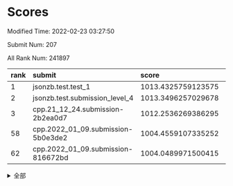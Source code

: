 # Scores

Modified Time: 2022-02-23 03:27:50

Submit Num: 207

All Rank Num: 241897

| rank |               submit               |       score        |       sigma        | pk_num |
| :--- | :--------------------------------- | :----------------- | :----------------- | :----- |
| 1    | jsonzb.test.test_1                 | 1013.4325759123575 | 0.801622166034308  | 4672   |
| 2    | jsonzb.test.submission_level_4     | 1013.3496257029678 | 0.7938724290040144 | 4678   |
| 3    | cpp.21_12_24.submission-2b2ea0d7   | 1012.2536269386295 | 0.7620334443743353 | 4670   |
| 58   | cpp.2022_01_09.submission-5b0e3de2 | 1004.4559107335252 | 0.7219457125002611 | 4673   |
| 62   | cpp.2022_01_09.submission-816672bd | 1004.0489971500415 | 0.7106449506922202 | 4671   |


<details>
<summary>全部</summary>

| rank |                 submit                 |       score        |       sigma        | pk_num |
| :--- | :------------------------------------- | :----------------- | :----------------- | :----- |
| 1    | jsonzb.test.test_1                     | 1013.4325759123575 | 0.801622166034308  | 4672   |
| 2    | jsonzb.test.submission_level_4         | 1013.3496257029678 | 0.7938724290040144 | 4678   |
| 3    | cpp.21_12_24.submission-2b2ea0d7       | 1012.2536269386295 | 0.7620334443743353 | 4670   |
| 4    | gobigger.level_3.submission_level_3_34 | 1012.0371810805655 | 0.7885294568163668 | 4674   |
| 5    | gobigger.level_3.submission_level_3_11 | 1011.4193543401936 | 0.7952170852458609 | 4675   |
| 6    | gobigger.level_3.submission_level_3_24 | 1011.2797615906773 | 0.7636390814372624 | 4676   |
| 7    | gobigger.level_3.submission_level_3_22 | 1011.2309211000481 | 0.7611361433881022 | 4680   |
| 8    | gobigger.level_3.submission_level_3_30 | 1010.9266365029123 | 0.7809182190307463 | 4676   |
| 9    | gobigger.level_3.submission_level_3_35 | 1010.917644323372  | 0.753883276613071  | 4675   |
| 10   | gobigger.level_3.submission_level_3_3  | 1010.8113685145305 | 0.7565413733986436 | 4677   |
| 11   | gobigger.level_3.submission_level_3_20 | 1010.77100160436   | 0.7559688603120649 | 4676   |
| 12   | gobigger.level_3.submission_level_3_14 | 1010.6068891549645 | 0.7522938667794421 | 4672   |
| 13   | gobigger.level_3.submission_level_3_16 | 1010.5149247283282 | 0.7509744972696397 | 4670   |
| 14   | gobigger.level_3.submission_level_3_36 | 1010.495177625441  | 0.759956373734565  | 4673   |
| 15   | gobigger.level_3.submission_level_3_47 | 1010.4285914945851 | 0.7732146082572995 | 4674   |
| 16   | gobigger.level_3.submission_level_3_37 | 1010.3920843558059 | 0.7697422498020609 | 4674   |
| 17   | gobigger.level_3.submission_level_3_25 | 1010.2844716102906 | 0.7454629814977806 | 4675   |
| 18   | gobigger.level_3.submission_level_3_26 | 1010.2634680796768 | 0.7788981658336515 | 4678   |
| 19   | gobigger.level_3.submission_level_3_19 | 1009.9699622581844 | 0.7591991449661784 | 4673   |
| 20   | gobigger.level_3.submission_level_3_6  | 1009.9584045399733 | 0.7495403010707673 | 4671   |
| 21   | gobigger.level_3.submission_level_3_45 | 1009.9574220332711 | 0.760645777586348  | 4670   |
| 22   | gobigger.level_3.submission_level_3_27 | 1009.952644282416  | 0.756723996254636  | 4677   |
| 23   | gobigger.level_3.submission_level_3_17 | 1009.8844546448065 | 0.7786900597504259 | 4674   |
| 24   | gobigger.level_3.submission_level_3_7  | 1009.8538031006354 | 0.7502170046573197 | 4674   |
| 25   | gobigger.level_3.submission_level_3_43 | 1009.8499262626538 | 0.7792583428223137 | 4678   |
| 26   | gobigger.level_3.submission_level_3_48 | 1009.832466520569  | 0.7555599442849772 | 4673   |
| 27   | gobigger.level_3.submission_level_3_40 | 1009.8220829447118 | 0.7645484428443393 | 4678   |
| 28   | gobigger.level_3.submission_level_3_32 | 1009.7901548224535 | 0.7416409459985811 | 4681   |
| 29   | gobigger.level_3.submission_level_3_29 | 1009.777069653518  | 0.7530550974099707 | 4678   |
| 30   | gobigger.level_3.submission_level_3_41 | 1009.7663344716516 | 0.7564544279511377 | 4675   |
| 31   | gobigger.level_3.submission_level_3_2  | 1009.7521761703249 | 0.7499342991557687 | 4673   |
| 32   | gobigger.level_3.submission_level_3_13 | 1009.7454015167817 | 0.7501220279022259 | 4670   |
| 33   | gobigger.level_3.submission_level_3_4  | 1009.6844127503736 | 0.7541174640559954 | 4677   |
| 34   | gobigger.level_3.submission_level_3_46 | 1009.5845613092545 | 0.7438289496700099 | 4674   |
| 35   | gobigger.level_3.submission_level_3_33 | 1009.5553474936961 | 0.7459358826896015 | 4679   |
| 36   | gobigger.level_3.submission_level_3_42 | 1009.5238275207815 | 0.7490842714617258 | 4674   |
| 37   | gobigger.level_3.submission_level_3_28 | 1009.5157134243245 | 0.7491495245837704 | 4674   |
| 38   | gobigger.level_3.submission_level_3_5  | 1009.4553934606356 | 0.7632014989526189 | 4675   |
| 39   | gobigger.level_3.submission_level_3_21 | 1009.3309152119141 | 0.7578490914593065 | 4674   |
| 40   | gobigger.level_3.submission_level_3_0  | 1009.3169988339241 | 0.7568497447473325 | 4671   |
| 41   | gobigger.level_3.submission_level_3_23 | 1009.3151085751352 | 0.7431572443531679 | 4678   |
| 42   | gobigger.level_3.submission_level_3_1  | 1009.2863022058569 | 0.7365385470232567 | 4672   |
| 43   | gobigger.level_3.submission_level_3_31 | 1009.2766939219703 | 0.7611073114718876 | 4676   |
| 44   | gobigger.level_3.submission_level_3_18 | 1009.2622747902608 | 0.7556696084256617 | 4672   |
| 45   | gobigger.level_3.submission_level_3_9  | 1009.1833159681721 | 0.7410450622339295 | 4673   |
| 46   | gobigger.level_3.submission_level_3_15 | 1009.094430041307  | 0.7632592790904972 | 4674   |
| 47   | gobigger.level_3.submission_level_3_49 | 1009.0297182882442 | 0.7429498387626505 | 4665   |
| 48   | gobigger.level_3.submission_level_3_39 | 1008.8633969514148 | 0.7424071735699469 | 4667   |
| 49   | gobigger.level_3.submission_level_3_44 | 1008.8522076307678 | 0.7453463763835361 | 4671   |
| 50   | gobigger.level_3.submission_level_3_10 | 1008.8241098915802 | 0.7511160830192448 | 4679   |
| 51   | gobigger.level_3.submission_level_3_8  | 1008.3650592627037 | 0.766245292882097  | 4669   |
| 52   | gobigger.level_3.submission_level_3_12 | 1008.1400877423143 | 0.7503028617871375 | 4673   |
| 53   | gobigger.level_3.submission_level_3_38 | 1007.9765171822925 | 0.7498972123062344 | 4671   |
| 54   | gobigger.level_1.submission_level_1_27 | 1005.3843933655361 | 0.7287482743720238 | 4670   |
| 55   | gobigger.level_1.submission_level_1_32 | 1005.263506878477  | 0.7159574331435657 | 4677   |
| 56   | gobigger.level_1.submission_level_1_0  | 1004.613268587803  | 0.730641184874334  | 4682   |
| 57   | gobigger.level_1.submission_level_1_48 | 1004.5216353123335 | 0.7116178461387554 | 4673   |
| 58   | cpp.2022_01_09.submission-5b0e3de2     | 1004.4559107335252 | 0.7219457125002611 | 4673   |
| 59   | gobigger.level_1.submission_level_1_5  | 1004.3944892409621 | 0.709742907344011  | 4677   |
| 60   | gobigger.level_1.submission_level_1_13 | 1004.3683617549706 | 0.7121352797273621 | 4674   |
| 61   | gobigger.level_1.submission_level_1_33 | 1004.2836637666956 | 0.7086283031205849 | 4672   |
| 62   | cpp.2022_01_09.submission-816672bd     | 1004.0489971500415 | 0.7106449506922202 | 4671   |
| 63   | gobigger.level_1.submission_level_1_2  | 1004.0267972290924 | 0.7007977180299527 | 4674   |
| 64   | gobigger.level_1.submission_level_1_15 | 1003.998052335191  | 0.7144165285006626 | 4673   |
| 65   | gobigger.level_1.submission_level_1_46 | 1003.88541151698   | 0.7198250545363314 | 4675   |
| 66   | gobigger.level_1.submission_level_1_3  | 1003.8804291885858 | 0.7083470640583667 | 4673   |
| 67   | gobigger.level_1.submission_level_1_28 | 1003.8795991598283 | 0.7164919814867523 | 4673   |
| 68   | gobigger.level_1.submission_level_1_37 | 1003.8432216212151 | 0.7310658051576374 | 4675   |
| 69   | gobigger.level_1.submission_level_1_18 | 1003.7852545145507 | 0.7226245679259926 | 4677   |
| 70   | gobigger.level_1.submission_level_1_41 | 1003.7216361680753 | 0.7160219138264048 | 4673   |
| 71   | gobigger.level_1.submission_level_1_7  | 1003.660744729028  | 0.7311106350623375 | 4675   |
| 72   | gobigger.level_1.submission_level_1_34 | 1003.6236267108222 | 0.7167649602660782 | 4678   |
| 73   | gobigger.level_1.submission_level_1_26 | 1003.6006293860758 | 0.7058966483715191 | 4676   |
| 74   | gobigger.level_1.submission_level_1_36 | 1003.5474080815362 | 0.7130531164362891 | 4676   |
| 75   | gobigger.level_1.submission_level_1_49 | 1003.5255497644342 | 0.7222777789019996 | 4670   |
| 76   | gobigger.level_1.submission_level_1_30 | 1003.4622478929201 | 0.7149633773569334 | 4676   |
| 77   | gobigger.level_1.submission_level_1_17 | 1003.4465890824034 | 0.7226506666918334 | 4671   |
| 78   | gobigger.level_1.submission_level_1_23 | 1003.3847743160051 | 0.718295308777393  | 4668   |
| 79   | gobigger.level_1.submission_level_1_4  | 1003.3622973899951 | 0.7165187990205689 | 4676   |
| 80   | gobigger.level_1.submission_level_1_22 | 1003.3552995750302 | 0.7258811654064482 | 4675   |
| 81   | gobigger.level_1.submission_level_1_9  | 1003.3377002300897 | 0.7257883113223826 | 4670   |
| 82   | gobigger.level_1.submission_level_1_12 | 1003.3107624617941 | 0.7257113749059563 | 4672   |
| 83   | gobigger.level_1.submission_level_1_25 | 1003.2665472003755 | 0.7194709724617654 | 4677   |
| 84   | gobigger.level_1.submission_level_1_31 | 1003.2528825511988 | 0.7183623045184603 | 4669   |
| 85   | gobigger.level_1.submission_level_1_6  | 1003.205624287375  | 0.7247218577186352 | 4676   |
| 86   | gobigger.level_1.submission_level_1_16 | 1003.1375824351953 | 0.7146235032733297 | 4675   |
| 87   | gobigger.level_1.submission_level_1_20 | 1003.105442109834  | 0.7083865580873325 | 4676   |
| 88   | gobigger.level_1.submission_level_1_35 | 1003.1003440337324 | 0.7217037243457898 | 4676   |
| 89   | gobigger.level_1.submission_level_1_19 | 1003.0633297695304 | 0.7205871542652201 | 4676   |
| 90   | gobigger.level_1.submission_level_1_24 | 1002.9531350666301 | 0.7257889245941188 | 4676   |
| 91   | gobigger.level_1.submission_level_1_47 | 1002.9316417158253 | 0.7185365713109144 | 4672   |
| 92   | gobigger.level_1.submission_level_1_1  | 1002.8959819627321 | 0.714806372595585  | 4674   |
| 93   | gobigger.level_1.submission_level_1_40 | 1002.8334216550709 | 0.7177228431683861 | 4672   |
| 94   | gobigger.level_1.submission_level_1_8  | 1002.8025381459444 | 0.7153756885967666 | 4668   |
| 95   | gobigger.level_1.submission_level_1_39 | 1002.7996973186249 | 0.7156472048824694 | 4672   |
| 96   | gobigger.level_1.submission_level_1_21 | 1002.7874496291904 | 0.7192408420554715 | 4670   |
| 97   | gobigger.level_1.submission_level_1_38 | 1002.7597017867998 | 0.7098745288645566 | 4679   |
| 98   | gobigger.level_1.submission_level_1_14 | 1002.6921267341331 | 0.7102447751038001 | 4668   |
| 99   | gobigger.level_1.submission_level_1_44 | 1002.3094124379802 | 0.71574398071897   | 4674   |
| 100  | gobigger.level_1.submission_level_1_43 | 1002.3076925768219 | 0.7154881449444399 | 4678   |
| 101  | gobigger.level_1.submission_level_1_29 | 1002.2550996483222 | 0.7156936291336998 | 4675   |
| 102  | gobigger.level_1.submission_level_1_45 | 1002.2012716769057 | 0.7164088292713214 | 4680   |
| 103  | gobigger.level_1.submission_level_1_11 | 1002.1513396758007 | 0.7197753617036071 | 4672   |
| 104  | gobigger.level_1.submission_level_1_10 | 1001.9426621496403 | 0.7012083732290817 | 4679   |
| 105  | gobigger.level_1.submission_level_1_42 | 1001.3230939240221 | 0.7128576906457809 | 4675   |
| 106  | gobigger.random.submission_random_42   | 998.0890878817303  | 0.7128673543856141 | 4672   |
| 107  | gobigger.random.submission_random_11   | 997.927277133165   | 0.7044902153955453 | 4673   |
| 108  | gobigger.random.submission_random_18   | 997.9187781642048  | 0.7025610084914036 | 4677   |
| 109  | gobigger.random.submission_random_30   | 997.3449145122538  | 0.7099351250631414 | 4677   |
| 110  | gobigger.random.submission_random_1    | 996.9545219104799  | 0.7060241538765807 | 4677   |
| 111  | gobigger.random.submission_random_3    | 996.8880297241197  | 0.7101473453681952 | 4670   |
| 112  | gobigger.random.submission_random_23   | 996.824418503788   | 0.7144940293616292 | 4672   |
| 113  | gobigger.random.submission_random_22   | 996.715416644092   | 0.7127252092052161 | 4674   |
| 114  | gobigger.random.submission_random_44   | 996.6349432150182  | 0.6866096915096876 | 4677   |
| 115  | gobigger.random.submission_random_2    | 996.4392491184369  | 0.710582289466811  | 4672   |
| 116  | gobigger.random.submission_random_8    | 996.4249281895127  | 0.7265712610175208 | 4666   |
| 117  | gobigger.random.submission_random_41   | 996.3918493561364  | 0.7098304180104544 | 4673   |
| 118  | gobigger.random.submission_random_10   | 996.3897788488938  | 0.6993260781390255 | 4672   |
| 119  | gobigger.random.submission_random_38   | 996.3670270763184  | 0.7017392441016853 | 4667   |
| 120  | gobigger.random.submission_random_32   | 996.235921037632   | 0.706029181501815  | 4676   |
| 121  | gobigger.random.submission_random_12   | 996.1219734914911  | 0.7094509588948631 | 4679   |
| 122  | gobigger.random.submission_random_19   | 996.072994747571   | 0.7167656878193641 | 4674   |
| 123  | gobigger.random.submission_random_5    | 996.0660886357035  | 0.7113593011930408 | 4677   |
| 124  | gobigger.random.submission_random_0    | 996.0498815164317  | 0.7279842836055058 | 4675   |
| 125  | gobigger.random.submission_random_9    | 996.0145699717428  | 0.7126164991955839 | 4677   |
| 126  | gobigger.random.submission_random_36   | 995.9506986434706  | 0.7080455764116866 | 4670   |
| 127  | gobigger.random.submission_random_37   | 995.9486990029436  | 0.7084336539213655 | 4669   |
| 128  | gobigger.random.submission_random_48   | 995.9318484502943  | 0.7010230594511181 | 4678   |
| 129  | gobigger.random.submission_random_27   | 995.9188374554909  | 0.7133025330126495 | 4677   |
| 130  | gobigger.random.submission_random_29   | 995.8775682069004  | 0.7020988277010699 | 4677   |
| 131  | gobigger.random.submission_random_15   | 995.867110362536   | 0.7156942126790341 | 4677   |
| 132  | gobigger.random.submission_random_25   | 995.8049849145259  | 0.6994720433661524 | 4673   |
| 133  | gobigger.random.submission_random_43   | 995.792131289528   | 0.7098244805752011 | 4673   |
| 134  | gobigger.random.submission_random_24   | 995.6678713722795  | 0.7206507196210463 | 4674   |
| 135  | gobigger.random.submission_random_47   | 995.6326354671534  | 0.7095837771982498 | 4675   |
| 136  | gobigger.random.submission_random_21   | 995.6001770245873  | 0.7092034000527745 | 4675   |
| 137  | gobigger.random.submission_random_45   | 995.5648420380224  | 0.7137832053367076 | 4678   |
| 138  | gobigger.random.submission_random_17   | 995.5503572951302  | 0.7136533263767064 | 4674   |
| 139  | gobigger.random.submission_random_31   | 995.5163348249256  | 0.7222257493325674 | 4674   |
| 140  | gobigger.random.submission_random_14   | 995.4330533532153  | 0.7060692449263548 | 4676   |
| 141  | gobigger.random.submission_random_7    | 995.3861019202126  | 0.7170256518621665 | 4673   |
| 142  | gobigger.random.submission_random_4    | 995.3323972251198  | 0.7174024785861344 | 4670   |
| 143  | gobigger.random.submission_random_6    | 995.3202129791101  | 0.7077630299395219 | 4673   |
| 144  | gobigger.random.submission_random_39   | 995.2802425033998  | 0.7213926412487952 | 4675   |
| 145  | gobigger.random.submission_random_33   | 995.2384590081995  | 0.718000878377035  | 4680   |
| 146  | gobigger.random.submission_random_46   | 995.1179957192077  | 0.7072503927604039 | 4672   |
| 147  | gobigger.random.submission_random_26   | 995.0619083368719  | 0.7454589057378905 | 4668   |
| 148  | gobigger.random.submission_random_20   | 995.0502375418414  | 0.719835814253934  | 4673   |
| 149  | gobigger.random.submission_random_49   | 994.9662298418159  | 0.7181076662972077 | 4675   |
| 150  | gobigger.random.submission_random_28   | 994.9222323046572  | 0.7228255466630084 | 4672   |
| 151  | gobigger.random.submission_random_16   | 994.8337822113612  | 0.7183294121921965 | 4675   |
| 152  | gobigger.random.submission_random_35   | 994.8073458578249  | 0.7096835916919277 | 4675   |
| 153  | gobigger.random.submission_random_40   | 994.8025940218604  | 0.7025828737153371 | 4680   |
| 154  | gobigger.level_2.submission_level_2_25 | 994.5933950363018  | 0.7270166554591045 | 4677   |
| 155  | gobigger.random.submission_random_13   | 994.5352581557735  | 0.6976909781600351 | 4675   |
| 156  | gobigger.level_2.submission_level_2_22 | 994.4715037110533  | 0.7499000651424358 | 4681   |
| 157  | gobigger.level_2.submission_level_2_33 | 994.2909884522458  | 0.7258348735863684 | 4676   |
| 158  | gobigger.random.submission_random_34   | 994.0298508383486  | 0.7212924220493959 | 4674   |
| 159  | gobigger.level_2.submission_level_2_36 | 993.837512978998   | 0.7324967336345978 | 4678   |
| 160  | gobigger.level_2.submission_level_2_20 | 993.5458053599867  | 0.7317687902723055 | 4678   |
| 161  | gobigger.level_2.submission_level_2_1  | 993.5089442325578  | 0.727281301253396  | 4668   |
| 162  | gobigger.level_2.submission_level_2_4  | 993.3602923402811  | 0.727881810083021  | 4672   |
| 163  | gobigger.level_2.submission_level_2_34 | 993.2237567753083  | 0.7457907730744371 | 4670   |
| 164  | gobigger.level_2.submission_level_2_17 | 993.1461274858528  | 0.7441407933904097 | 4670   |
| 165  | gobigger.level_2.submission_level_2_21 | 993.1230507790934  | 0.7179647406664544 | 4678   |
| 166  | gobigger.level_2.submission_level_2_35 | 993.0795172563672  | 0.7494350662995469 | 4674   |
| 167  | gobigger.level_2.submission_level_2_43 | 993.0417499790543  | 0.7363784693740167 | 4675   |
| 168  | gobigger.level_2.submission_level_2_3  | 992.9809835005167  | 0.7384215075789738 | 4678   |
| 169  | gobigger.level_2.submission_level_2_6  | 992.7350535567871  | 0.7578164837828413 | 4676   |
| 170  | gobigger.level_2.submission_level_2_23 | 992.7258367267825  | 0.7312172409570639 | 4672   |
| 171  | gobigger.level_2.submission_level_2_7  | 992.6543167757349  | 0.7460615975997967 | 4675   |
| 172  | gobigger.level_2.submission_level_2_11 | 992.5003000088692  | 0.7316921134999971 | 4671   |
| 173  | gobigger.level_2.submission_level_2_0  | 992.4877684348752  | 0.7335005697758041 | 4674   |
| 174  | gobigger.level_2.submission_level_2_30 | 992.4736866816755  | 0.7525567270161732 | 4679   |
| 175  | gobigger.level_2.submission_level_2_5  | 992.4174192909604  | 0.7460431234048425 | 4680   |
| 176  | gobigger.level_2.submission_level_2_16 | 992.4038504540288  | 0.742634358416476  | 4673   |
| 177  | gobigger.level_2.submission_level_2_10 | 992.2707297174893  | 0.7726739239054863 | 4675   |
| 178  | gobigger.level_2.submission_level_2_12 | 992.2464525016218  | 0.7628753017633212 | 4682   |
| 179  | gobigger.level_2.submission_level_2_32 | 992.1914992755327  | 0.7502953135532624 | 4678   |
| 180  | gobigger.level_2.submission_level_2_49 | 992.1714819841851  | 0.7264173232067971 | 4675   |
| 181  | gobigger.level_2.submission_level_2_42 | 992.1414076388862  | 0.7531270614382296 | 4676   |
| 182  | gobigger.level_2.submission_level_2_37 | 992.0251459592091  | 0.7406225363175071 | 4677   |
| 183  | gobigger.level_2.submission_level_2_46 | 991.998820634799   | 0.7341106596127259 | 4674   |
| 184  | gobigger.level_2.submission_level_2_15 | 991.9829807392091  | 0.7482607995802828 | 4675   |
| 185  | gobigger.level_2.submission_level_2_45 | 991.9514543281343  | 0.7437404240251069 | 4677   |
| 186  | gobigger.level_2.submission_level_2_19 | 991.8984898893143  | 0.7501887208513621 | 4671   |
| 187  | gobigger.level_2.submission_level_2_41 | 991.8792721891704  | 0.7617877880585168 | 4677   |
| 188  | gobigger.level_2.submission_level_2_14 | 991.8259669591467  | 0.7405691124944926 | 4678   |
| 189  | gobigger.level_2.submission_level_2_27 | 991.8117877442181  | 0.7453412992801535 | 4678   |
| 190  | gobigger.level_2.submission_level_2_28 | 991.7533022749956  | 0.7457341823062823 | 4678   |
| 191  | gobigger.level_2.submission_level_2_39 | 991.6320710947754  | 0.746160162826489  | 4669   |
| 192  | gobigger.level_2.submission_level_2_29 | 991.5620235306601  | 0.7367814822997902 | 4670   |
| 193  | gobigger.level_2.submission_level_2_48 | 991.498101490607   | 0.7415697040012487 | 4676   |
| 194  | gobigger.level_2.submission_level_2_2  | 991.480016929881   | 0.738444724018555  | 4672   |
| 195  | gobigger.level_2.submission_level_2_18 | 991.4400196317256  | 0.7653424399163457 | 4670   |
| 196  | gobigger.level_2.submission_level_2_40 | 991.4037436128972  | 0.7668829033728479 | 4675   |
| 197  | gobigger.level_2.submission_level_2_26 | 991.2869690523573  | 0.763705102230956  | 4671   |
| 198  | gobigger.level_2.submission_level_2_24 | 991.1418122608278  | 0.7382537434330027 | 4678   |
| 199  | gobigger.level_2.submission_level_2_13 | 991.1313928615906  | 0.7559512027412363 | 4677   |
| 200  | gobigger.level_2.submission_level_2_9  | 991.042858744344   | 0.7433907884593096 | 4672   |
| 201  | gobigger.level_2.submission_level_2_31 | 990.9250003555588  | 0.7733822929135002 | 4676   |
| 202  | gobigger.level_2.submission_level_2_8  | 990.9235005237243  | 0.7578997852275555 | 4673   |
| 203  | gobigger.level_2.submission_level_2_47 | 990.7362245506805  | 0.7551532437313334 | 4677   |
| 204  | gobigger.level_2.submission_level_2_38 | 990.6715782379723  | 0.7629620408032878 | 4673   |
| 205  | gobigger.level_2.submission_level_2_44 | 989.8233560566343  | 0.7645861605914736 | 4675   |
| 206  | gobigger.none.submission_none_0        | 977.7384429941172  | 1.2289492187527415 | 4675   |
| 207  | gobigger.none.submission_none_1        | 976.6551728020189  | 1.3982849041007381 | 4677   |

</details>